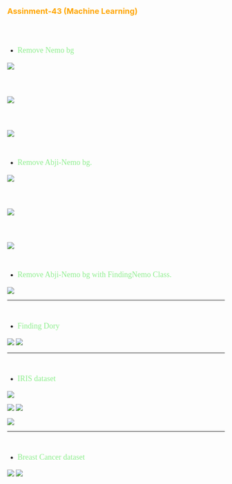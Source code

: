 <p style="color: orange; font-weight: bold; font-size: 18px">Assinment-43 (Machine Learning)</p>
<br>
<br>

- <p style="color: lightgreen; font-size: 18px; font-family: Tahoma">Remove Nemo bg</p>
![](data/nemo.jpg)

<br>
<br>

![](data/nemo-mask.png)

<br>
<br>

![](data/rm-bg-nemo.png)

<br>

- <p style="color: lightgreen; font-size: 18px; font-family: Tahoma">Remove Abji-Nemo bg.</p>
![](data/abjie-nemo.jpg)

<br>
<br>

![](data/abjie-nemo-mask.png)

<br>
<br>

![](data/rm-bg-abji-nemo.png)

<br>

- <p style="color: lightgreen; font-size: 18px; font-family: Tahoma">Remove Abji-Nemo bg with FindingNemo Class.</p>

![](data/rm-bg-abji-nemo-f.png)


---
<br>

- <p style="color: lightgreen; font-size: 18px; font-family: Tahoma">Finding Dory</p>


![](data/dory.jpg)
![](data/rm-bg-dash-dory-f.png)

---
<br>

- <p style="color: lightgreen; font-size: 18px; font-family: Tahoma">IRIS dataset</p>

![](data/iris.jpg)

![](data/df-myknn.JPG)
![](data/df-sk.JPG)

![](data/c_matrix_iris.png)


---
<br>

- <p style="color: lightgreen; font-size: 18px; font-family: Tahoma">Breast Cancer dataset</p>


![](data/accuracy-of-KNeighborsClassifier.JPG)
![](data/Confusion-matrix-sklearnKnn.png)

